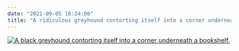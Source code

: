 ```yaml
---
date: "2021-09-05 16:24:00"
title: "A ridiculous greyhound contorting itself into a corner underneath a bookshelf"
---
```



<a href="https://www.thisdaysportion.com/images/corner-greyhound.webp"><img class="db mv4 c-bleed" src="https://www.thisdaysportion.com/images/corner-greyhound.webp" alt="A black greyhound contorting itself into a corner underneath a bookshelf."></a>
